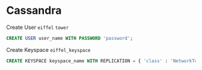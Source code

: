 # Cassandra

Create User `eiffel` `tower`
```sql
CREATE USER user_name WITH PASSWORD 'password';
```

Create Keyspace `eiffel_keyspace`
```sql
CREATE KEYSPACE keyspace_name WITH REPLICATION = { 'class' : 'NetworkTopologyStrategy', 'datacenter1' : 1 };
```
